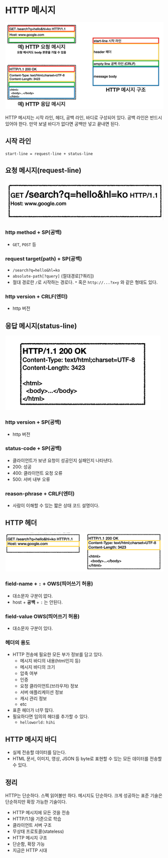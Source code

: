 # HTTP 메시지

![](../../.gitbook/assets/kimyounghan-http-web-basic/03/_2021-01-10__6.02.59.png)

HTTP 메시지는 시작 라인, 헤더, 공백 라인, 바디로 구성되어 있다. 공백 라인은 반드시 있어야 한다. 만약 보낼 바디가 없다면 공백만 넣고 끝내면 된다.

## 시작 라인

```
start-line = request-line + status-line
```

## 요청 메시지(request-line)

![](../../.gitbook/assets/kimyounghan-http-web-basic/03/_2021-01-10__6.37.19.png)

### http method + SP(공백)

- `GET`, `POST` 등
  
### request target(path) + SP(공백)
   
- `/search?q=hello&hl=ko`
- `absolute-path[?query]` (절대경로[?쿼리])
- 절대 경로란 `/`로 시작하는 경로다. `*` 혹은 `http://...?x=y` 와 같은 형태도 있다.

### http version + CRLF(엔터)

- http 버전

## 응답 메시지(status-line)

![](../../.gitbook/assets/kimyounghan-http-web-basic/03/_2021-01-10__6.37.33.png)

### http version + SP(공백)

- http 버전

### status-code + SP(공백)

- 클라이언트가 보낸 요청이 성공인지 실패인지 나타낸다.
- 200: 성공
- 400: 클라이언트 요청 오류
- 500: 서버 내부 오류

### reason-phrase + CRLF(엔터)
   
- 사람이 이해할 수 있는 짧은 상태 코드 설명이다.

## HTTP 헤더

![](../../.gitbook/assets/kimyounghan-http-web-basic/03/_2021-01-10__6.39.56.png)

### field-name + `:` + OWS(띄어쓰기 허용)

- 대소문자 구분이 없다.
- host + **공백** + `:` 는 안된다.

### field-value OWS(띄어쓰기 허용)

- 대소문자 구분이 있다.

### 헤더의 용도

- HTTP 전송에 필요한 모든 부가 정보를 담고 있다.
    - 메시지 바디의 내용(html인지 등)
    - 메시지 바디의 크기
    - 압축 여부
    - 인증
    - 요청 클라이언트(브라우저) 정보
    - 서버 애플리케이션 정보
    - 캐시 관리 정보
    - etc
- 표준 헤더가 너무 많다.
- 필요하다면 임의의 헤더를 추가할 수 있다.
    - `helloworld:` `hihi`

## HTTP 메시지 바디

- 실제 전송할 데이터를 담는다.
- HTML 문서, 이미지, 영상, JSON 등 byte로 표현할 수 있는 모든 데이터를 전송할 수 있다.

## 정리

HTTP는 단순하다. 스펙 읽어볼만 하다. 메시지도 단순하다. 크게 성공하는 표준 기술은 단순하지만 확장 가능한 기술이다.

- HTTP 메시지에 모든 것을 전송
- HTTP/1.1을 기준으로 학습
- 클라이언트 서버 구조
- 무상태 프로토콜(stateless)
- HTTP 메시지 구조
- 단순함, 확장 가능
- 지금은 HTTP 시대